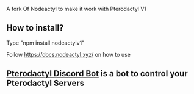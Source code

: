 A fork Of Nodeactyl to make it work with Pterodactyl V1

How to install?
----------------------------------------------------------------------------------------------------
Type "npm install nodeactylv1"

Follow https://docs.nodeactyl.xyz/ on how to use


[Pterodactyl Discord Bot](https://github.com/BearTS/Pterodactyl-v1-DiscordBot) is a bot to control your Pterodactyl Servers
--------------------------------------------------------------------------------------------------
